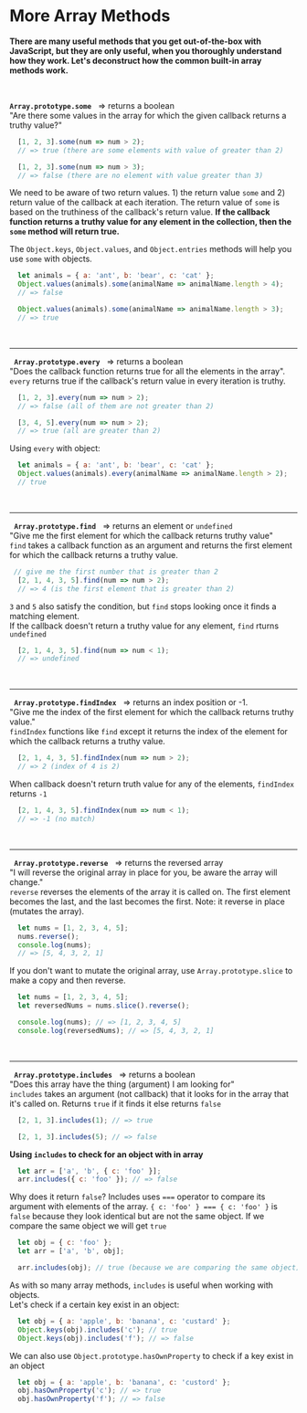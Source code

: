 # More Array Methods
**There are many useful methods that you get out-of-the-box with JavaScript, but they are only useful, when you thoroughly understand how they work. Let's deconstruct how the common built-in array methods work.**

&nbsp;

**`Array.prototype.some`**  &nbsp; => returns a boolean  
"Are there some values in the array for which the given callback returns a truthy value?"

```javascript
  [1, 2, 3].some(num => num > 2);
  // => true (there are some elements with value of greater than 2)

  [1, 2, 3].some(num => num > 3);
  // => false (there are no element with value greater than 3)
```

We need to be aware of two return values. 1) the return value `some` and 2) return value of the callback at each iteration. The return value of `some` is based on the truthiness of the callback's return value. **If the callback function returns a truthy value for any element in the collection, then the `some` method will return true.**

The `Object.keys`, `Object.values`, and `Object.entries` methods will help you use `some` with objects.
```javascript
  let animals = { a: 'ant', b: 'bear', c: 'cat' };
  Object.values(animals).some(animalName => animalName.length > 4);
  // => false

  Object.values(animals).some(animalName => animalName.length > 3);
  // => true
```
&nbsp;
***
&nbsp;
**`Array.prototype.every`** &nbsp; => returns a boolean  
"Does the callback function returns true for all the elements in the array".  
`every` returns true if the callback's return value in every iteration is truthy.
```javascript
  [1, 2, 3].every(num => num > 2);
  // => false (all of them are not greater than 2)

  [3, 4, 5].every(num => num > 2);
  // => true (all are greater than 2)
```

Using `every` with object:
```javascript
  let animals = { a: 'ant', b: 'bear', c: 'cat' };
  Object.values(animals).every(animalName => animalName.length > 2);
  // true
```
&nbsp;
***
&nbsp;
**`Array.prototype.find`** &nbsp; => returns an element or `undefined`  
"Give me the first element for which the callback returns truthy value"  
`find` takes a callback function as an argument and returns the first element for which the callback returns a truthy value.
```javascript
 // give me the first number that is greater than 2
  [2, 1, 4, 3, 5].find(num => num > 2);
  // => 4 (is the first element that is greater than 2)
```
`3` and `5` also satisfy the condition, but `find` stops looking once it finds a matching element.  
If the callback doesn't return a truthy value for any element, `find` rturns `undefined`
```javascript
  [2, 1, 4, 3, 5].find(num => num < 1);
  // => undefined
```
&nbsp;
***
&nbsp;
**`Array.prototype.findIndex`** &nbsp; => returns an index position or -1.  
"Give me the index of the first element for which the callback returns truthy value."  
`findIndex` functions like `find` except it returns the index of the element for which the callback returns a truthy value.
```javascript
  [2, 1, 4, 3, 5].findIndex(num => num > 2);
  // => 2 (index of 4 is 2)
```
When callback doesn't return truth value for any of the elements, `findIndex` returns `-1`
```javascript
  [2, 1, 4, 3, 5].findIndex(num => num < 1);
  // => -1 (no match)
```
&nbsp;
***
&nbsp;
**`Array.prototype.reverse`** &nbsp; => returns the reversed array  
"I will reverse the original array in place for you, be aware the array will change."  
`reverse` reverses the elements of the array it is called on. The first element becomes the last, and the last becomes the first. Note: it reverse in place (mutates the array).
```javascript
  let nums = [1, 2, 3, 4, 5];
  nums.reverse();
  console.log(nums);
  // => [5, 4, 3, 2, 1]
```
If you don't want to mutate the original array, use `Array.prototype.slice` to make a copy and then reverse.
```javascript
  let nums = [1, 2, 3, 4, 5];
  let reversedNums = nums.slice().reverse();

  console.log(nums); // => [1, 2, 3, 4, 5]
  console.log(reversedNums); // => [5, 4, 3, 2, 1]
```
&nbsp;
***
&nbsp;
**`Array.prototype.includes`** &nbsp; => returns a boolean  
"Does this array have the thing (argument) I am looking for"  
`includes` takes an argument (not callback) that it looks for in the array that it's called on. Returns `true` if it finds it else returns `false`  
```javascript
  [2, 1, 3].includes(1); // => true

  [2, 1, 3].includes(5); // => false
```

**Using `includes` to check for an object with in array**  
```javascript
  let arr = ['a', 'b', { c: 'foo' }];
  arr.includes({ c: 'foo' }); // => false
```
Why does it return `false`? Includes uses `===` operator to compare its argument with elements of the array. `{ c: 'foo' } === { c: 'foo' }` is `false` because they look identical but are not the same object. If we compare the same object we will get `true`
```javascript
  let obj = { c: 'foo' };
  let arr = ['a', 'b', obj];

  arr.includes(obj); // true (because we are comparing the same object)
```
As with so many array methods, `includes` is useful when working with objects.  
Let's check if a certain key exist in an object:
```javascript
  let obj = { a: 'apple', b: 'banana', c: 'custard' };
  Object.keys(obj).includes('c'); // true
  Object.keys(obj).includes('f'); // => false
```
We can also use `Object.prototype.hasOwnProperty` to check if a key exist in an object
```javascript
  let obj = { a: 'apple', b: 'banana', c: 'custord' };
  obj.hasOwnProperty('c'); // => true
  obj.hasOwnProperty('f'); // => false
```